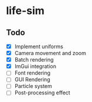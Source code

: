 # life-sim

## Todo

- [x] Implement uniforms
- [x] Camera movement and zoom
- [x] Batch rendering
- [x] ImGui integration
- [ ] Font rendering
- [ ] GUI Rendering
- [ ] Particle system
- [ ] Post-processing effect
